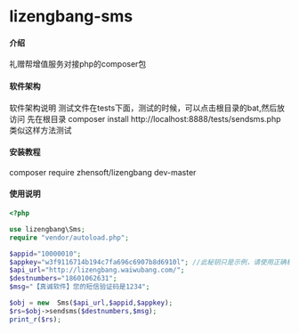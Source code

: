 # lizengbang-sms

#### 介绍
礼赠帮增值服务对接php的composer包

#### 软件架构
软件架构说明
测试文件在tests下面，测试的时候，可以点击根目录的bat,然后放访问
先在根目录 composer install
http://localhost:8888/tests/sendsms.php
类似这样方法测试

#### 安装教程
composer require zhensoft/lizengbang  dev-master  


#### 使用说明

```php 
<?php

use lizengbang\Sms;
require "vendor/autoload.php";

$appid="10000010";
$appkey="w3f9116714b194c7fa696c6907b8d6910l"; //此秘钥只是示例，请使用正确秘钥
$api_url="http://lizengbang.waiwubang.com/";
$destnumbers="18601062631";
$msg="【真诚软件】您的短信验证码是1234";

$obj = new  Sms($api_url,$appid,$appkey);
$rs=$obj->sendsms($destnumbers,$msg);
print_r($rs);

```

